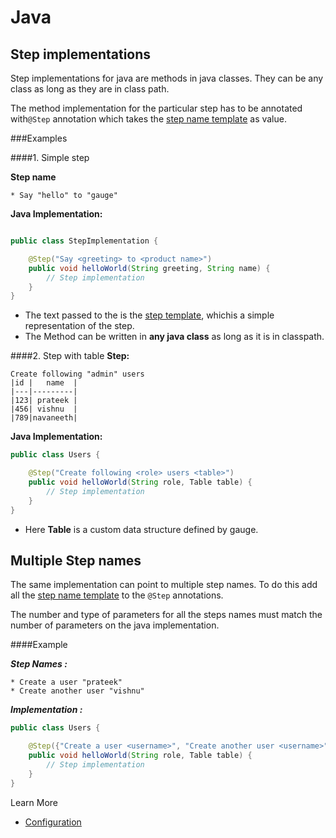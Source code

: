 # Java

## Step implementations

Step implementations for java are methods in java classes. They can be any class as long as they are in class path.

The method implementation for the particular step has to be annotated with`@Step` annotation which takes the [step name template](../step_name_template.md) as value.

###Examples


####1. Simple step

**Step name**
```
* Say "hello" to "gauge"
```

**Java Implementation:**
````java

public class StepImplementation {

    @Step("Say <greeting> to <product name>")
    public void helloWorld(String greeting, String name) {
        // Step implementation
    }
}
````

* The text passed to the is the [step template](../step_name_template.mdd), whichis a simple representation of the step.
* The Method can be written in **any java class** as long as it is in classpath.


####2. Step with table
**Step:**

````
Create following "admin" users
|id |   name  |
|---|---------|
|123| prateek |
|456| vishnu  |
|789|navaneeth|
````

**Java Implementation:**
````java
public class Users {

    @Step("Create following <role> users <table>")
    public void helloWorld(String role, Table table) {
        // Step implementation
    }
}

````
* Here **Table** is a custom data structure defined by gauge.

## Multiple Step names
The same implementation can point to multiple step names. To do this add all the [step name template](../step_name_template.md) to the ``@Step`` annotations.

The number and type of parameters for all the steps names must match the number of parameters on the java implementation.

####Example

***Step Names :***
````
* Create a user "prateek"
* Create another user "vishnu"
````
***Implementation :***

````java
public class Users {

    @Step({"Create a user <username>", "Create another user <username>"})
    public void helloWorld(String role, Table table) {
        // Step implementation
    }
}

````

Learn More
* [Configuration](configuration.md)

